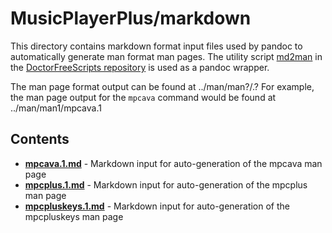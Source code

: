 # MusicPlayerPlus/markdown

This directory contains markdown format input files used by pandoc to
automatically generate man format man pages. The utility script
[md2man](https://gitlab.com/doctorfree/DoctorFreeScripts/-/blob/master/scripts/md2man.sh)
in the [DoctorFreeScripts repository](https://gitlab.com/doctorfree/DoctorFreeScripts)
is used as a pandoc wrapper.

The man page format output can be found at ../man/man?/<command>.?
For example, the man page output for the `mpcava` command would be found at
../man/man1/mpcava.1

## Contents

- [**mpcava.1.md**](mpcava.1.md) - Markdown input for auto-generation of the mpcava man page
- [**mpcplus.1.md**](mpcplus.1.md) - Markdown input for auto-generation of the mpcplus man page
- [**mpcpluskeys.1.md**](mpcpluskeys.1.md) - Markdown input for auto-generation of the mpcpluskeys man page
